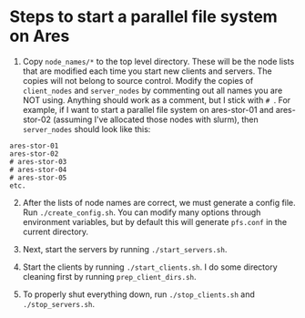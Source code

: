 # Steps to start a parallel file system on Ares

1. Copy `node_names/*` to the top level directory. These will be the node lists
   that are modified each time you start new clients and servers. The copies
   will not belong to source control. Modify the copies of `client_nodes` and
   `server_nodes` by commenting out all names you are NOT using. Anything should
   work as a comment, but I stick with `# `. For example, if I want to start a
   parallel file system on ares-stor-01 and ares-stor-02 (assuming I've
   allocated those nodes with slurm), then `server_nodes` should look like this:
   
```
ares-stor-01
ares-stor-02
# ares-stor-03
# ares-stor-04
# ares-stor-05
etc.
```

2. After the lists of node names are correct, we must generate a config file.
   Run `./create_config.sh`. You can modify many options through environment
   variables, but by default this will generate `pfs.conf` in the current
   directory.

3. Next, start the servers by running `./start_servers.sh`.

4. Start the clients by running `./start_clients.sh`. I do some directory
   cleaning first by running `prep_client_dirs.sh`.

5. To properly shut everything down, run `./stop_clients.sh` and `./stop_servers.sh`.

